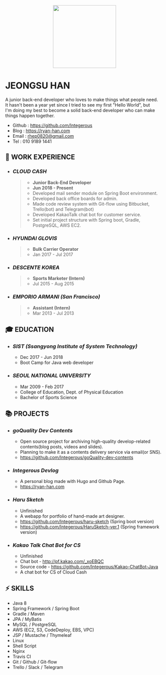 <div align=center>
<img src="https://github.com/Integerous/TIL/blob/master/ETC/images/ryanjs.png?raw=true" width="200" height="200">
</div>

# JEONGSU HAN
A junior back-end developer who loves to make things what people need.  
It hasn't been a year yet since I tried to see my first "Hello World", but  
I'm doing my best to become a solid back-end developer who can make things happen together.  

- Github : https://github.com/Integerous
- Blog : https://ryan-han.com
- Email : rhep0820@gmail.com
- Tel : 010 9189 1441

## :briefcase: WORK EXPERIENCE

- ### ***CLOUD CASH***
  >- **Junior Back-End Developer**
  >- **Jun 2018 - Present**
  >- Developed mail sender module on Spring Boot environment.
  >- Developed back office boards for admin.
  >- Made code review system with Git-flow using Bitbucket, Trello(bot) and Telegram(bot)
  >- Developed KakaoTalk chat bot for customer service.
  >- Set initial project structure with Spring boot, Gradle, PostgreSQL, AWS EC2.

- ### ***HYUNDAI GLOVIS***
  >- **Bulk Carrier Operator**
  >- Jan 2017 - Jul 2017
- ### ***DESCENTE KOREA***
  >- **Sports Marketer (Intern)**
  >- Jul 2015 - Aug 2015
- ### ***EMPORIO ARMANI (San Francisco)***
  >- **Assistant (Intern)**
  >- Mar 2013 - Jul 2013
  
## :mortar_board: EDUCATION
- ### ***SIST (Ssangyong Institute of System Technology)***
  - Dec 2017 - Jun 2018
  - Boot Camp for Java web developer
  
- ### ***SEOUL NATIONAL UNIVERSITY***
  - Mar 2009 - Feb 2017
  - College of Education, Dept. of Physical Education
  - Bachelor of Sports Science
  
## :books: PROJECTS
  - ### ***goQuality Dev Contents***
    - Open source project for archiving high-quality develop-related contents(blog posts, videos and slides).
    - Planning to make it as a contents delivery service via email(or SNS).
    - https://github.com/Integerous/goQuality-dev-contents
  - ### ***Integerous Devlog***
    - A personal blog made with Hugo and Github Page.
    - https://ryan-han.com
  - ### ***Haru Sketch***
    - Unfinished
    - A webapp for portfolio of hand-made art designer.
    - https://github.com/Integerous/haru-sketch (Spring boot version)
    - https://github.com/Integerous/HaruSketch-ver.1 (Spring framework version)
  - ### ***Kakao Talk Chat Bot for CS***
    - Unfinished
    - Chat bot - http://pf.kakao.com/_xoEBQC
    - Source code - https://github.com/Integerous/Kakao-ChatBot-Java
    - A chat bot for CS of Cloud Cash
    
## :zap: SKILLS
- Java 8
- Spring Framework / Spring Boot
- Gradle / Maven
- JPA / MyBatis
- MySQL / PostgreSQL
- AWS (EC2, S3, CodeDeploy, EBS, VPC)
- JSP / Mustache / Thymeleaf
- Linux
- Shell Script
- Nginx
- Travis CI
- Git / Github / Git-flow
- Trello / Slack / Telegram
